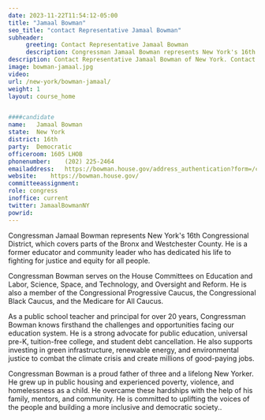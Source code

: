 ```yaml
---
date: 2023-11-22T11:54:12-05:00
title: "Jamaal Bowman"
seo_title: "contact Representative Jamaal Bowman"
subheader:
     greeting: Contact Representative Jamaal Bowman 
     description: Congressman Jamaal Bowman represents New York's 16th Congressional District, which covers parts of the Bronx and Westchester County.
description: Contact Representative Jamaal Bowman of New York. Contact information for Jamaal Bowman includes email address, phone number, and mailing address.
image: bowman-jamaal.jpg
video: 
url: /new-york/bowman-jamaal/
weight: 1
layout: course_home


####candidate
name:	Jamaal Bowman
state:	New York
district: 16th
party:	Democratic
officeroom:	1605 LHOB
phonenumber:	(202) 225-2464
emailaddress:	https://bowman.house.gov/address_authentication?form=/contact
website:	https://bowman.house.gov/
committeeassignment: 
role: congress
inoffice: current
twitter: JamaalBowmanNY
powrid: 
---
```



Congressman Jamaal Bowman represents New York's 16th Congressional District, which covers parts of the Bronx and Westchester County. He is a former educator and community leader who has dedicated his life to fighting for justice and equity for all people.

Congressman Bowman serves on the House Committees on Education and Labor, Science, Space, and Technology, and Oversight and Reform. He is also a member of the Congressional Progressive Caucus, the Congressional Black Caucus, and the Medicare for All Caucus.

As a public school teacher and principal for over 20 years, Congressman Bowman knows firsthand the challenges and opportunities facing our education system. He is a strong advocate for public education, universal pre-K, tuition-free college, and student debt cancellation. He also supports investing in green infrastructure, renewable energy, and environmental justice to combat the climate crisis and create millions of good-paying jobs.

Congressman Bowman is a proud father of three and a lifelong New Yorker. He grew up in public housing and experienced poverty, violence, and homelessness as a child. He overcame these hardships with the help of his family, mentors, and community. He is committed to uplifting the voices of the people and building a more inclusive and democratic society..
